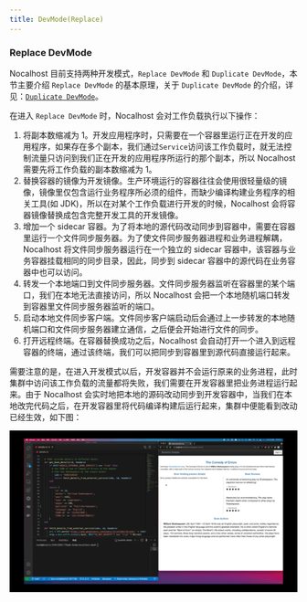 ```yaml
---
title: DevMode(Replace)
---
```


### Replace DevMode

Nocalhost 目前支持两种开发模式，`Replace DevMode` 和 `Duplicate DevMode`，本节主要介绍 `Replace DevMode` 的基本原理，关于 `Duplicate DevMode` 的介绍，详见：[`Duplicate DevMode`](develop-service-dup-en)。

在进入 `Replace DevMode` 时，Nocalhost 会对工作负载执行以下操作：

1. 将副本数缩减为 1。开发应用程序时，只需要在一个容器里运行正在开发的应用程序，如果存在多个副本，我们通过`Service`访问该工作负载时，就无法控制流量只访问到我们正在开发的应用程序所运行的那个副本，所以 Nocalhost 需要先将工作负载的副本数缩减为 1。
2. 替换容器的镜像为开发镜像。生产环境运行的容器往往会使用很轻量级的镜像，镜像里仅包含运行业务程序所必须的组件，而缺少编译构建业务程序的相关工具(如 JDK)，所以在对某个工作负载进行开发的时候，Nocalhost 会将容器镜像替换成包含完整开发工具的开发镜像。
3. 增加一个 sidecar 容器。为了将本地的源代码改动同步到容器中，需要在容器里运行一个文件同步服务器。为了使文件同步服务器进程和业务进程解耦，Nocalhost 将文件同步服务器运行在一个独立的 sidecar 容器中，该容器与业务容器挂载相同的同步目录，因此，同步到 sidecar 容器中的源代码在业务容器中也可以访问。
4. 转发一个本地端口到文件同步服务器。文件同步服务器监听在容器里的某个端口，我们在本地无法直接访问，所以 Nocalhost 会把一个本地随机端口转发到容器里文件同步服务器监听的端口。
5. 启动本地文件同步客户端。文件同步客户端启动后会通过上一步转发的本地随机端口和文件同步服务器建立通信，之后便会开始进行文件的同步。
6. 打开远程终端。在容器替换成功之后，Nocalhost 会自动打开一个进入到远程容器的终端，通过该终端，我们可以把同步到容器里到源代码直接运行起来。

需要注意的是，在进入开发模式以后，开发容器并不会运行原来的业务进程，此时集群中访问该工作负载的流量都将失败，我们需要在开发容器里把业务进程运行起来。由于 Nocalhost 会实时地把本地的源码改动同步到开发容器中，当我们在本地改完代码之后，在开发容器里将代码编译构建后运行起来，集群中便能看到改动已经生效，如下图：

![Coding in VS Code](../../img/opt/code-change2.gif)
